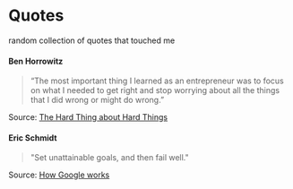# Quotes

random collection of quotes that touched me

#### Ben Horrowitz

> “The most important thing I learned as an entrepreneur was to focus on what
I needed to get right and stop worrying about all the things that I did wrong
or might do wrong.”

Source: [The Hard Thing about Hard Things](https://books.google.de/books?id=620pAgAAQBAJ)

#### Eric Schmidt

> "Set unattainable goals, and then fail well."

Source: [How Google works](https://www.slideshare.net/ericschmidt/how-google-works-final-1#44)
